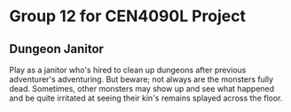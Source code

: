 # Group 12 for CEN4090L Project

## Dungeon Janitor

Play as a janitor who's hired to clean up dungeons after previous adventurer's adventuring. But beware; not always are the monsters fully dead. Sometimes, other monsters may show up and see what happened and be quite irritated at seeing their kin's remains splayed across the floor.